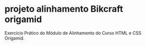 # projeto alinhamento Bikcraft origamid
 Exercício Prático do Módulo de Alinhamento do Curso HTML e CSS Origamid.
